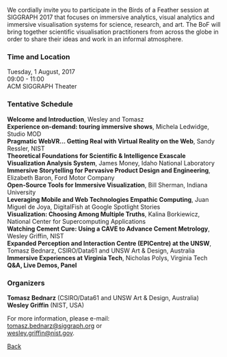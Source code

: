 We cordially invite you to participate in the Birds of a Feather session at
SIGGRAPH 2017 that focuses on immersive analytics, visual analytics and
immersive visualisation systems for science, research, and art. The BoF will
bring together scientific visualisation practitioners from across the globe in
order to share their ideas and work in an informal atmosphere.

### Time and Location

Tuesday, 1 August, 2017<br>
09:00 - 11:00<br>
ACM SIGGRAPH Theater

### Tentative Schedule

**Welcome and Introduction**, Wesley and Tomasz<br>
**Experience on-demand: touring immersive shows**, Michela Ledwidge, Studio MOD<br>
**Pragmatic WebVR... Getting Real with Virtual Reality on the Web**, Sandy Ressler, NIST<br>
**Theoretical Foundations for Scientific & Intelligence Exascale Visualization Analysis System**, James Money, Idaho National Laboratory<br>
**Immersive Storytelling for Pervasive Product Design and Engineering**, Elizabeth Baron, Ford Motor Company<br>
**Open-Source Tools for Immersive Visualization**, Bill Sherman, Indiana University<br>
**Leveraging Mobile and Web Technologies Empathic Computing**, Juan Miguel de Joya, DigitalFish at Google Spotlight Stories<br>
**Visualization: Choosing Among Multiple Truths**, Kalina Borkiewicz, National Center for Supercomputing Applications<br>
**Watching Cement Cure: Using a CAVE to Advance Cement Metrology**, Wesley Griffin, NIST<br>
**Expanded Perception and Interaction Centre (EPICentre) at the UNSW**, Tomasz Bednarz, CSIRO/Data61 and UNSW Art & Design, Australia<br>
**Immersive Experiences at Virginia Tech**, Nicholas Polys, Virginia Tech<br>
**Q&A, Live Demos, Panel**

### Organizers

**Tomasz Bednarz** (CSIRO/Data61 and UNSW Art & Design, Australia)<br>
**Wesley Griffin** (NIST, USA)

For more information, please e-mail:<br>
[tomasz.bednarz@siggraph.org](mailto:tomasz.bednard@siggraph.org) or<br>
[wesley.griffin@nist.gov](mailto:wesley.griffin@nist.gov).

[Back](/)


